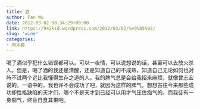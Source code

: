 ```yaml
---
title: 酒
author: Fan Wu
date: 2012-03-02 08:34:29+00:00
link: https://942kid.wordpress.com/2012/03/02/%e9%85%92/
slug: 'wine'
categories:
- 闹太套
---
```


喝了酒似乎犯什么错误都可以。可以一夜情，可以说想说的话，甚至可以去放火杀人。但是，喝了酒的我还是清醒，还是知道自己的不成熟，知道自己无论如何也对峙不过两个远比我懂得生存之道的人。我的脾气总是会给我招来麻烦，就像曾志宏说的。一语中的，我也许不会成功了吧，就因为这样的脾气。想想古往今来那些成功却性格缺陷的天才们，哪个不是天才到已经可以用才气压住痴气的。而我徒有一身痴气，终会自食其果吧。
